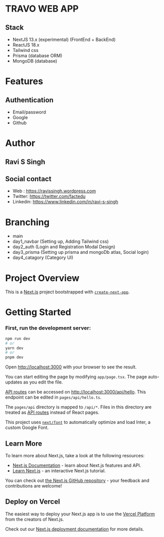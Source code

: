 # TRAVO WEB APP

## Stack
 - NextJS 13.x (experimental) (FrontEnd + BackEnd)
 - ReactJS 18.x
 - Tailwind css
 - Prisma (database ORM)
 - MongoDB (database)

# Features
## Authentication
 - Email/password
 - Google
 - Github

# Author
## Ravi S Singh
## Social contact
- Web : https://ravissingh.wordpress.com
- Twitter: https://twitter.com/factedu
- Linkedin: https://www.linkedin.com/in/ravi-s-singh

# Branching
 - main
 - day1_navbar (Setting up, Adding Tailwind css)
 - day2_auth (Login and Registration Modal Design)
 - day3_prisma (Setting up prisma and mongoDb atlas, Social login)
 - day4_catagory (Category UI)

# Project Overview

This is a [Next.js](https://nextjs.org/) project bootstrapped with [`create-next-app`](https://github.com/vercel/next.js/tree/canary/packages/create-next-app).

# Getting Started

### First, run the development server:

```bash
npm run dev
# or
yarn dev
# or
pnpm dev
```

Open [http://localhost:3000](http://localhost:3000) with your browser to see the result.

You can start editing the page by modifying `app/page.tsx`. The page auto-updates as you edit the file.

[API routes](https://nextjs.org/docs/api-routes/introduction) can be accessed on [http://localhost:3000/api/hello](http://localhost:3000/api/hello). This endpoint can be edited in `pages/api/hello.ts`.

The `pages/api` directory is mapped to `/api/*`. Files in this directory are treated as [API routes](https://nextjs.org/docs/api-routes/introduction) instead of React pages.

This project uses [`next/font`](https://nextjs.org/docs/basic-features/font-optimization) to automatically optimize and load Inter, a custom Google Font.

## Learn More

To learn more about Next.js, take a look at the following resources:

- [Next.js Documentation](https://nextjs.org/docs) - learn about Next.js features and API.
- [Learn Next.js](https://nextjs.org/learn) - an interactive Next.js tutorial.

You can check out [the Next.js GitHub repository](https://github.com/vercel/next.js/) - your feedback and contributions are welcome!

## Deploy on Vercel

The easiest way to deploy your Next.js app is to use the [Vercel Platform](https://vercel.com/new?utm_medium=default-template&filter=next.js&utm_source=create-next-app&utm_campaign=create-next-app-readme) from the creators of Next.js.

Check out our [Next.js deployment documentation](https://nextjs.org/docs/deployment) for more details.
